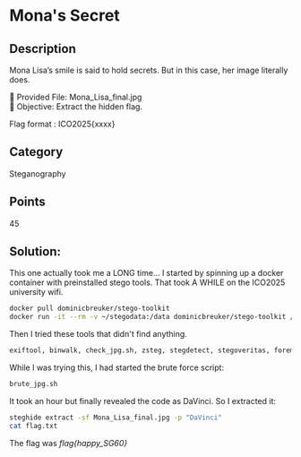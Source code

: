 # Mona's Secret

## Description
Mona Lisa’s smile is said to hold secrets. But in this case, her image literally does.

📁 Provided File: Mona_Lisa_final.jpg  
🎯 Objective: Extract the hidden flag.

Flag format : ICO2025{xxxx}

## Category
Steganography

## Points
45

## **Solution**:
This one actually took me a LONG time... I started by spinning up a docker container with preinstalled stego tools. That took A WHILE on the ICO2025 university wifi. 
```bash
docker pull dominicbreuker/stego-toolkit
docker run -it --rm -v ~/stegodata:/data dominicbreuker/stego-toolkit /bin/bash
```
Then I tried these tools that didn't find anything.
```bash
exiftool, binwalk, check_jpg.sh, zsteg, stegdetect, stegoveritas, foremost, strings, outguess, jsteg, opensteg, hstego, f5
```
While I was trying this, I had started the brute force script:
```bash
brute_jpg.sh
```
It took an hour but finally revealed the code as DaVinci. So I extracted it:
```bash
steghide extract -sf Mona_Lisa_final.jpg -p "DaVinci"
cat flag.txt
```
The flag was *flag{happy_SG60}*